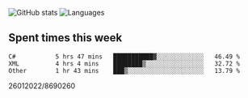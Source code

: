 ![GitHub stats](https://github-readme-stats.vercel.app/api?username=emipa606&theme=github_dark&show_icons=true) 
![Languages](https://github-readme-stats.vercel.app/api/top-langs/?username=emipa606&theme=github_dark&layout=compact)

## Spent times this week
<!--START_SECTION:waka-->

```text
C#           5 hrs 47 mins   ███████████▓░░░░░░░░░░░░░   46.49 %
XML          4 hrs 4 mins    ████████▒░░░░░░░░░░░░░░░░   32.72 %
Other        1 hr 43 mins    ███▒░░░░░░░░░░░░░░░░░░░░░   13.79 %
```

<!--END_SECTION:waka-->


26012022/8690260
